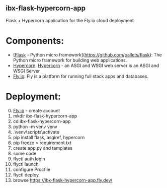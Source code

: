## ibx-flask-hypercorn-app

Flask + Hypercorn application for the Fly.io cloud deployment

# Components:
- [[Flask](https://github.com/pallets/flask) - Python micro framework](https://github.com/pallets/flask): The Python micro framework for building web applications.
- [Hypercorn](https://github.com/pgjones/hypercorn): [Hypercorn](https://github.com/pgjones/hypercorn) - an ASGI and WSGI web server is an ASGI and WSGI Server
- [Fly.io](https://fly.io): Fly is a platform for running full stack apps and databases.

# Deployment:
0. [Fly.io](https://fly.io) - create account
1. mkdir ibx-flask-hypercorn-app
2. cd ibx-flask-hypercorn-app
3. python -m venv venv
4. .\venv\scripts\activate
5. pip install flask, asgiref, hypercorn
6. pip freeze > requirement.txt
7. create app.py and templates
8. some code
9. flyctl auth login
10. flyctl launch
11. configure Procfile
12. flyctl deploy
13. browse https://ibx-flask-hypercorn-app.fly.dev/